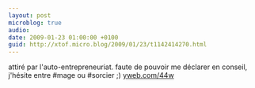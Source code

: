 ```yaml
---
layout: post
microblog: true
audio: 
date: 2009-01-23 01:00:00 +0100
guid: http://xtof.micro.blog/2009/01/23/t1142414270.html
---
```

attiré par l'auto-entrepreneuriat. faute de pouvoir me déclarer en conseil,  j'hésite entre #mage ou #sorcier ;) [yweb.com/44w](http://yweb.com/44w)
